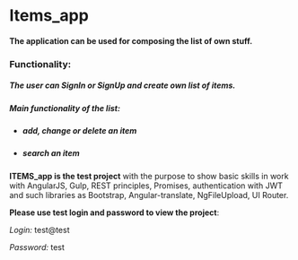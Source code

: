 # Items_app

#### The application can be used for composing the list of own stuff.

### Functionality:
##### The user can SignIn or SignUp and create own list of items. 
##### Main functionality of the list:
* ##### add, change or delete an item
* ##### search an item

**ITEMS_app is the test project** with the purpose to show basic skills in work with AngularJS, Gulp, REST principles, Promises, authentication with JWT and such libraries as Bootstrap, Angular-translate, NgFileUpload, UI Router.

**Please use test login and password to view the project**:

*Login:* test@test

*Password:* test


